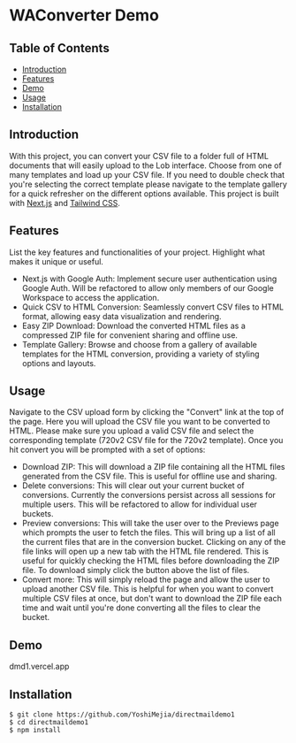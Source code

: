 # WAConverter Demo

## Table of Contents

- [Introduction](#introduction)
- [Features](#features)
- [Demo](#demo)
- [Usage](#usage)
- [Installation](#installation)

## Introduction

With this project, you can convert your CSV file to a folder full of HTML documents that will easily upload to the Lob interface. Choose from one of many templates and load up your CSV file. If you need to double check that you're selecting the correct template please navigate to the template gallery for a quick refresher on the different options available. This project is built with [Next.js](https://nextjs.org/) and [Tailwind CSS](https://tailwindcss.com/).

## Features

List the key features and functionalities of your project. Highlight what makes it unique or useful.

- Next.js with Google Auth: Implement secure user authentication using Google Auth. Will be refactored to allow only members of our Google Workspace to access the application.
- Quick CSV to HTML Conversion: Seamlessly convert CSV files to HTML format, allowing easy data visualization and rendering.
- Easy ZIP Download: Download the converted HTML files as a compressed ZIP file for convenient sharing and offline use.
- Template Gallery: Browse and choose from a gallery of available templates for the HTML conversion, providing a variety of styling options and layouts.

## Usage

Navigate to the CSV upload form by clicking the "Convert" link at the top of the page. Here you will upload the CSV file you want to be converted to HTML. Please make sure you upload a valid CSV file and select the corresponding template (720v2 CSV file for the 720v2 template). Once you hit convert you will be prompted with a set of options:

- Download ZIP: This will download a ZIP file containing all the HTML files generated from the CSV file. This is useful for offline use and sharing.
- Delete conversions: This will clear out your current bucket of conversions. Currently the conversions persist across all sessions for multiple users. This will be refactored to allow for individual user buckets.
- Preview conversions: This will take the user over to the Previews page which prompts the user to fetch the files. This will bring up a list of all the current files that are in the conversion bucket. Clicking on any of the file links will open up a new tab with the HTML file rendered. This is useful for quickly checking the HTML files before downloading the ZIP file. To download simply click the button above the list of files.
- Convert more: This will simply reload the page and allow the user to upload another CSV file. This is helpful for when you want to convert multiple CSV files at once, but don't want to download the ZIP file each time and wait until you're done converting all the files to clear the bucket.

## Demo

dmd1.vercel.app

## Installation

```shell
$ git clone https://github.com/YoshiMejia/directmaildemo1
$ cd directmaildemo1
$ npm install
```
